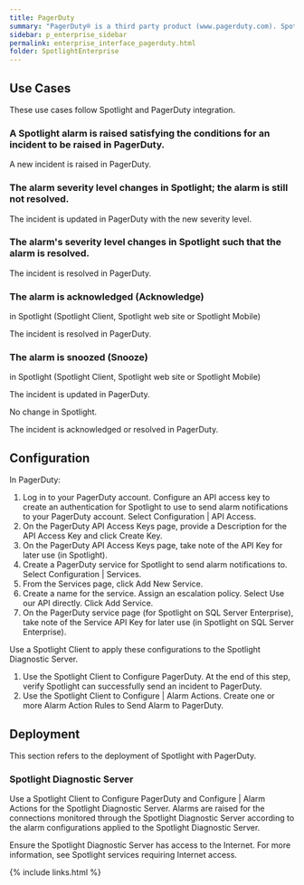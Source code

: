 ```yaml
---
title: PagerDuty
summary: "PagerDuty® is a third party product (www.pagerduty.com). Spotlight can be configured to send an incident report to a PagerDuty service when a Spotlight alarm is raised."
sidebar: p_enterprise_sidebar
permalink: enterprise_interface_pagerduty.html
folder: SpotlightEnterprise
---
```


## Use Cases

These use cases follow Spotlight and PagerDuty integration.


### A Spotlight alarm is raised satisfying the conditions for an incident to be raised in PagerDuty.


A new incident is raised in PagerDuty.

### The alarm severity level changes in Spotlight; the alarm is still not resolved.


The incident is updated in PagerDuty with the new severity level.

### The alarm's severity level changes in Spotlight such that the alarm is resolved.

The incident is resolved in PagerDuty.

### The alarm is acknowledged (Acknowledge)

 in Spotlight (Spotlight Client, Spotlight web site or Spotlight Mobile)


The incident is resolved in PagerDuty.


### The alarm is snoozed (Snooze)

in Spotlight (Spotlight Client, Spotlight web site or Spotlight Mobile)


The incident is updated in PagerDuty.




No change in Spotlight.


The incident is acknowledged or resolved in PagerDuty.


## Configuration

In PagerDuty:

1. Log in to your PagerDuty account. Configure an API access key to create an authentication for Spotlight to use to send alarm notifications to your PagerDuty account. Select Configuration \| API Access.
2. On the PagerDuty API Access Keys page, provide a Description for the API Access Key and click Create Key.
3. On the PagerDuty API Access Keys page, take note of the API Key for later use (in Spotlight).
4. Create a PagerDuty service for Spotlight to send alarm notifications to. Select Configuration \| Services.
5. From the Services page, click Add New Service.
6. Create a name for the service. Assign an escalation policy. Select Use our API directly. Click Add Service.
7. On the PagerDuty service page (for Spotlight on SQL Server Enterprise), take note of the Service API Key for later use (in Spotlight on SQL Server Enterprise).

Use a Spotlight Client to apply these configurations to the Spotlight Diagnostic Server.

1. Use the Spotlight Client to Configure PagerDuty. At the end of this step, verify Spotlight can successfully send an incident to PagerDuty.
2. Use the Spotlight Client to Configure \| Alarm Actions. Create one or more Alarm Action Rules to Send Alarm to PagerDuty.


## Deployment

This section refers to the deployment of Spotlight with PagerDuty.

### Spotlight Diagnostic Server


Use a Spotlight Client to Configure PagerDuty and Configure \| Alarm Actions for the Spotlight Diagnostic Server. Alarms are raised for the connections monitored through the Spotlight Diagnostic Server according to the alarm configurations applied to the Spotlight Diagnostic Server.

Ensure the Spotlight Diagnostic Server has access to the Internet. For more information, see Spotlight services requiring Internet access.


{% include links.html %}
